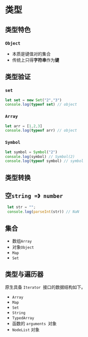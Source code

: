 # 类型

## 类型特色

### `Object`

- 本质是键值对的集合
- 传统上只得**字符串**作为**键**

## 类型验证

### `set`

```javascript
let set = new Set("2","3")
console.log(typeof set) // object
```

### `Array`

```javascript
let arr = [1,2,3]
console.log(typeof arr) // object
```

### `Symbol`

```javascript
let symbol = Symbol("2")
console.log(symbol) // Symbol(2)
console.log(typeof symbol) // symbol
```

## 类型转换

## 空`string =》 number`

 ```javascript
  let str = "";
  console.log(parseInt(str)) // NaN
 ```



## 集合

- 数组`Array`
- 对象`Object`
- `Map`
- `Set`

## 类型与遍历器

原生具备 `Iterator `接口的数据结构如下。

- `Array`
- `Map`
- `Set`
- `String`
- `TypedArray`
- 函数的 `arguments `对象
- `NodeList` 对象